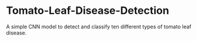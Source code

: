 # Tomato-Leaf-Disease-Detection
A simple CNN model to detect and classify ten different types of tomato leaf disease.

